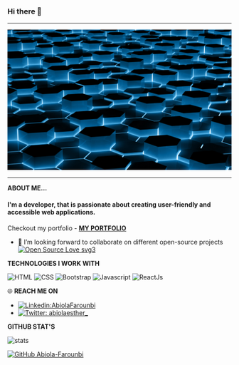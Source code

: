 ### Hi there 👋

<!--
**Clusternite/Clusternite** is a ✨ _special_ ✨ repository because its `README.md` (this file) appears on your GitHub profile.

Here are some ideas to get you started:

- 🔭 I’m currently working on ...
- 🌱 I’m currently learning ...
- 👯 I’m looking to collaborate on ...
- 🤔 I’m looking for help with ...
- 💬 Ask me about ...
- 📫 How to reach me: ...
- ⚡ Fun fact: ...
-->

---

![Brand](firstCover.jpg)

---

**ABOUT ME...**
<p align='center'>
<h4> I'm a developer, that is passionate about creating user-friendly and accessible web applications. </h4> 

 Checkout my portfolio - **[MY PORTFOLIO](https://clusternite.github.io/portfolio/)** 

- 👯 I’m looking forward to collaborate on different open-source projects [![Open Source Love svg3](https://badges.frapsoft.com/os/v3/open-source.svg?v=103)](https://github.com/ellerbrock/open-source-badges/)

**TECHNOLOGIES I WORK WITH**

![HTML](https://img.shields.io/badge/html%20-%23E34F26.svg?&style=for-the-badge&logo=html5&logoColor=white)
![CSS](https://img.shields.io/badge/css%20-%231572B6.svg?&style=for-the-badge&logo=css3&logoColor=white)
![Bootstrap](https://img.shields.io/badge/-Bootstrap-blue?style=for-the-badge&logo=bootstrap)
![Javascript](https://img.shields.io/badge/-Javascript-ffb400?style=for-the-badge&logo=javascript&logoColor=ffff3f)
![ReactJs](https://img.shields.io/badge/-React-blue?style=for-the-badge&logo=react)

 🌐 **REACH ME ON**

- [![Linkedin:AbiolaFarounbi](https://img.shields.io/badge/-AbiolaFarounbi-blue?style=flat-square&logo=Linkedin&logoColor=white&link=https://www.linkedin.com/in/abiola-farounbi-94ba571a0/)](https://www.linkedin.com/in/abiola-farounbi-94ba571a0/)
- [![Twitter: abiolaesther_](https://img.shields.io/twitter/follow/abiolaesther_?style=social)](https://twitter.com/abiolaesther_)


</p>


**GITHUB STAT'S**

![stats](https://github-readme-stats.vercel.app/api?username=Clusternite&show_icons=true&theme=dark)

[![GitHub Abiola-Farounbi](https://img.shields.io/github/followers/Abiola-Farounbi?label=follow&style=social)](https://github.com/Abiola-Fraounbi) 
